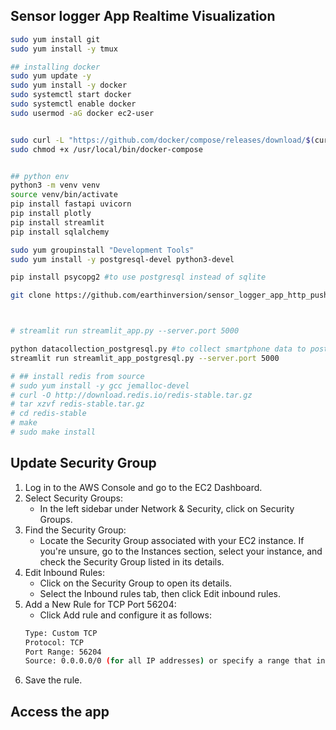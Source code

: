 ## Sensor logger App Realtime Visualization

```bash
sudo yum install git
sudo yum install -y tmux

## installing docker
sudo yum update -y
sudo yum install -y docker
sudo systemctl start docker
sudo systemctl enable docker
sudo usermod -aG docker ec2-user


sudo curl -L "https://github.com/docker/compose/releases/download/$(curl -s https://api.github.com/repos/docker/compose/releases/latest | grep -Po '"tag_name": "\K.*?(?=")')/docker-compose-$(uname -s)-$(uname -m)" -o /usr/local/bin/docker-compose
sudo chmod +x /usr/local/bin/docker-compose


## python env
python3 -m venv venv
source venv/bin/activate
pip install fastapi uvicorn
pip install plotly
pip install streamlit
pip install sqlalchemy

sudo yum groupinstall "Development Tools"
sudo yum install -y postgresql-devel python3-devel

pip install psycopg2 #to use postgresql instead of sqlite

git clone https://github.com/earthinversion/sensor_logger_app_http_push_server.git



# streamlit run streamlit_app.py --server.port 5000

python datacollection_postgresql.py #to collect smartphone data to postgresql server asynchronously
streamlit run streamlit_app_postgresql.py --server.port 5000

# ## install redis from source
# sudo yum install -y gcc jemalloc-devel
# curl -O http://download.redis.io/redis-stable.tar.gz
# tar xzvf redis-stable.tar.gz
# cd redis-stable
# make
# sudo make install

```


## Update Security Group
1. Log in to the AWS Console and go to the EC2 Dashboard.
1. Select Security Groups:
    - In the left sidebar under Network & Security, click on Security Groups.
1. Find the Security Group:
    - Locate the Security Group associated with your EC2 instance. If you're unsure, go to the Instances section, select your instance, and check the Security Group listed in its details.
1. Edit Inbound Rules:
    - Click on the Security Group to open its details.
    - Select the Inbound rules tab, then click Edit inbound rules.
1. Add a New Rule for TCP Port 56204:
    - Click Add rule and configure it as follows:
    ```bash
    Type: Custom TCP
    Protocol: TCP
    Port Range: 56204
    Source: 0.0.0.0/0 (for all IP addresses) or specify a range that includes your phone’s IP address if you want to restrict access.
    ```
1. Save the rule.


## Access the app

